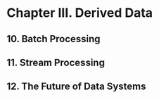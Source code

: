 # Chapter III. Derived Data

## 10. Batch Processing


## 11. Stream Processing


## 12. The Future of Data Systems
